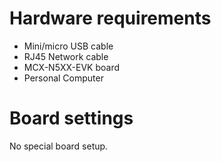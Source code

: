 Hardware requirements
=====================
- Mini/micro USB cable
- RJ45 Network cable
- MCX-N5XX-EVK board
- Personal Computer

Board settings
============
No special board setup.

